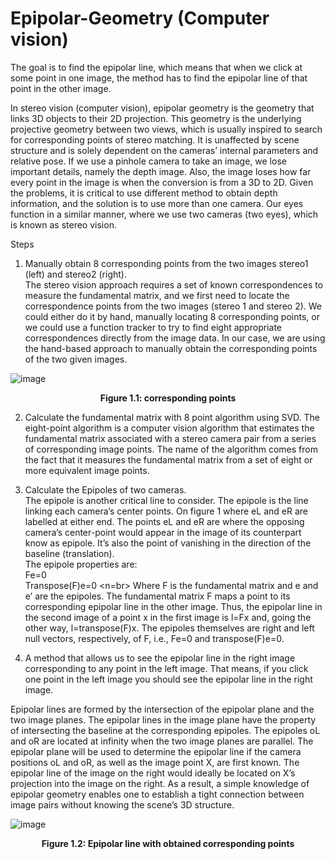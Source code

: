 # Epipolar-Geometry (Computer vision)
The goal is to find the epipolar line, which means that when we click at some point in one image, the method has to find the epipolar line of that point in the other image.

In stereo vision (computer vision), epipolar geometry is the geometry that links 3D objects to their 2D projection. This geometry is the underlying projective geometry between two views, which is usually inspired to search for corresponding points of stereo matching. It is unaffected by scene structure and is solely dependent on the cameras’ internal parameters and relative pose. If we use a pinhole camera to take an image, we lose important details, namely the depth image. Also, the image loses how far every point in the image is when the conversion is from a 3D to 2D. Given the problems, it is critical to use different method to obtain depth information, and the solution is to use more than one camera. Our eyes function in a similar manner, where we use two cameras (two eyes), which is known as stereo vision.

Steps </br>
1. Manually obtain 8 corresponding points from the two images stereo1 (left) and stereo2 (right). </br>
The stereo vision approach requires a set of known correspondences to measure the fundamental matrix, and we first need to locate the correspondence points from the two images
(stereo 1 and stereo 2). We could either do it by hand, manually locating 8 corresponding
points, or we could use a function tracker to try to find eight appropriate correspondences
directly from the image data. In our case, we are using the hand-based approach to manually obtain the corresponding points of the two given images.

![image](https://user-images.githubusercontent.com/22916069/194381315-ca5e5b16-0f1c-468b-911b-ccfee4744c06.png)

<figcaption align = "center"><b>Figure 1.1: corresponding points</b> </figcaption>

2. Calculate the fundamental matrix with 8 point algorithm using SVD.
The eight-point algorithm is a computer vision algorithm that estimates the fundamental
matrix associated with a stereo camera pair from a series of corresponding image points.
The name of the algorithm comes from the fact that it measures the fundamental matrix
from a set of eight or more equivalent image points.

3. Calculate the Epipoles of two cameras. </br>
The epipole is another critical line to consider. The epipole is the line linking each camera’s center points. On figure 1 where eL and eR are labelled at either end. The points
eL and eR are where the opposing camera’s center-point would appear in the image of
its counterpart know as epipole. It’s also the point of vanishing in the direction of the
baseline (translation). </br>
The epipole properties are:</br>
Fe=0 <br>
Transpose(F)e=0 <n=br>
Where F is the fundamental matrix and e and e’ are the epipoles. The fundamental
matrix F maps a point to its corresponding epipolar line in the other image. Thus, the
epipolar line in the second image of a point x in the first image is l=Fx and, going the
other way, l=transpose(F)x. The epipoles themselves are right and left null vectors, respectively, of F, i.e., Fe=0 and transpose(F)e=0.

4. A method that allows us to see the epipolar line in the right image corresponding to any point in the left image. That means,
if you click one point in the left image you should see the epipolar line in the right image.

Epipolar lines are formed by the intersection of the epipolar plane and the two image planes. The epipolar lines in the image plane have the property of intersecting the baseline at the corresponding epipoles. The epipoles oL and oR are located at infinity when the two image planes are parallel.
The epipolar plane will be used to determine the epipolar line if the camera positions oL and oR, as well as the image point X, are first known. The epipolar line of the image on the right would ideally be located on X’s projection into the image on the right. As a result, a simple knowledge of epipolar geometry enables one to establish a tight connection between image pairs without knowing the scene’s 3D structure.

![image](https://user-images.githubusercontent.com/22916069/194384370-b1efb787-6ff2-434c-88e8-daee4a73decb.png)
<figcaption align = "center"><b>Figure 1.2: Epipolar line with obtained corresponding points</b> </figcaption>
